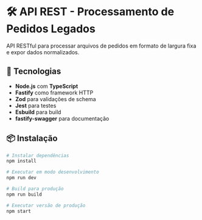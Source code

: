 # 🛠 API REST - Processamento de Pedidos Legados

API RESTful para processar arquivos de pedidos em formato de largura fixa e expor dados normalizados.

## 🚀 Tecnologias

- **Node.js** com **TypeScript**
- **Fastify** como framework HTTP
- **Zod** para validações de schema
- **Jest** para testes
- **Esbuild** para build
- **fastify-swagger** para documentação

## 📦 Instalação

```bash
# Instalar dependências
npm install

# Executar em modo desenvolvimento
npm run dev

# Build para produção
npm run build

# Executar versão de produção
npm start
```